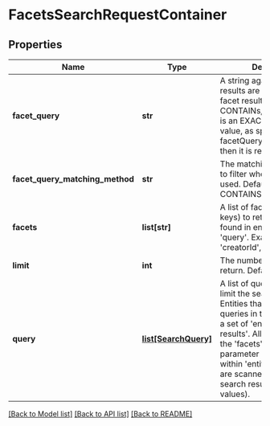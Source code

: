 # FacetsSearchRequestContainer

## Properties
Name | Type | Description | Notes
------------ | ------------- | ------------- | -------------
**facet_query** | **str** | A string against which facet results are compared.  If the facet result either CONTAINs, STARTSWITH, or is an EXACT match for this value, as specified by facetQueryMatchingMethod, then it is returned | [optional] 
**facet_query_matching_method** | **str** | The matching method used to filter when &#39;facetQuery&#39; is used. Defaults to CONTAINS. | [optional] 
**facets** | **list[str]** | A list of facets (property keys) to return values from found in entities matching &#39;query&#39;.  Examples are &#39;tags&#39;, &#39;creatorId&#39;, etc | 
**limit** | **int** | The number of results to return.  Default 100 | [optional] 
**query** | [**list[SearchQuery]**](SearchQuery.md) | A list of queries by which to limit the search results.  Entities that match ALL queries in this list constitute a set of &#39;entity search results&#39;.  All facets listed in the &#39;facets&#39; search parameter of all entities within &#39;entity search results&#39; are scanned to produce the search results (of facet values). | [optional] 

[[Back to Model list]](../README.md#documentation-for-models) [[Back to API list]](../README.md#documentation-for-api-endpoints) [[Back to README]](../README.md)


